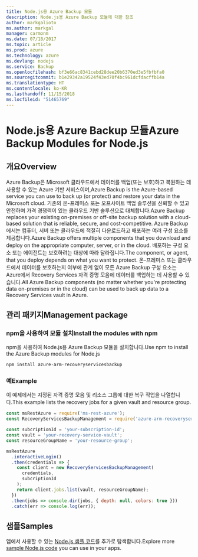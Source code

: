 ```yaml
---
title: Node.js용 Azure Backup 모듈
description: Node.js용 Azure Backup 모듈에 대한 참조
author: markgalioto
ms.author: markgal
manager: carmonm
ms.date: 07/18/2017
ms.topic: article
ms.prod: azure
ms.technology: azure
ms.devlang: nodejs
ms.service: Backup
ms.openlocfilehash: bf3e66ac8341cebd28dee20b6370ed3e5fbfbfa0
ms.sourcegitcommit: b1e29342a19524f43ed70f4bc961dcfdacffb14a
ms.translationtype: HT
ms.contentlocale: ko-KR
ms.lasthandoff: 11/15/2018
ms.locfileid: "51465769"
---
```

# <a name="azure-backup-modules-for-nodejs"></a><span data-ttu-id="c3c0d-103">Node.js용 Azure Backup 모듈</span><span class="sxs-lookup"><span data-stu-id="c3c0d-103">Azure Backup Modules for Node.js</span></span>

## <a name="overview"></a><span data-ttu-id="c3c0d-104">개요</span><span class="sxs-lookup"><span data-stu-id="c3c0d-104">Overview</span></span>

<span data-ttu-id="c3c0d-105">Azure Backup은 Microsoft 클라우드에서 데이터를 백업(또는 보호)하고 복원하는 데 사용할 수 있는 Azure 기반 서비스이며,</span><span class="sxs-lookup"><span data-stu-id="c3c0d-105">Azure Backup is the Azure-based service you can use to back up (or protect) and restore your data in the Microsoft cloud.</span></span> <span data-ttu-id="c3c0d-106">기존의 온-프레미스 또는 오프사이트 백업 솔루션을 신뢰할 수 있고 안전하며 가격 경쟁력이 있는 클라우드 기반 솔루션으로 대체합니다.</span><span class="sxs-lookup"><span data-stu-id="c3c0d-106">Azure Backup replaces your existing on-premises or off-site backup solution with a cloud-based solution that is reliable, secure, and cost-competitive.</span></span> <span data-ttu-id="c3c0d-107">Azure Backup에서는 컴퓨터, 서버 또는 클라우드에 적절히 다운로드하고 배포하는 여러 구성 요소를 제공합니다.</span><span class="sxs-lookup"><span data-stu-id="c3c0d-107">Azure Backup offers multiple components that you download and deploy on the appropriate computer, server, or in the cloud.</span></span> <span data-ttu-id="c3c0d-108">배포하는 구성 요소 또는 에이전트는 보호하려는 대상에 따라 달라집니다.</span><span class="sxs-lookup"><span data-stu-id="c3c0d-108">The component, or agent, that you deploy depends on what you want to protect.</span></span> <span data-ttu-id="c3c0d-109">온-프레미스 또는 클라우드에서 데이터를 보호하는지 여부에 관계 없이 모든 Azure Backup 구성 요소는 Azure에서 Recovery Services 자격 증명 모음에 데이터를 백업하는 데 사용할 수 있습니다.</span><span class="sxs-lookup"><span data-stu-id="c3c0d-109">All Azure Backup components (no matter whether you're protecting data on-premises or in the cloud) can be used to back up data to a Recovery Services vault in Azure.</span></span> 

## <a name="management-package"></a><span data-ttu-id="c3c0d-110">관리 패키지</span><span class="sxs-lookup"><span data-stu-id="c3c0d-110">Management package</span></span>

### <a name="install-the-modules-with-npm"></a><span data-ttu-id="c3c0d-111">npm을 사용하여 모듈 설치</span><span class="sxs-lookup"><span data-stu-id="c3c0d-111">Install the modules with npm</span></span>

<span data-ttu-id="c3c0d-112">npm을 사용하여 Node.js용 Azure Backup 모듈을 설치합니다.</span><span class="sxs-lookup"><span data-stu-id="c3c0d-112">Use npm to install the Azure Backup modules for Node.js</span></span>

```bash
npm install azure-arm-recoveryservicesbackup
```

### <a name="example"></a><span data-ttu-id="c3c0d-113">예</span><span class="sxs-lookup"><span data-stu-id="c3c0d-113">Example</span></span>

<span data-ttu-id="c3c0d-114">이 예제에서는 지정된 자격 증명 모음 및 리소스 그룹에 대한 복구 작업을 나열합니다.</span><span class="sxs-lookup"><span data-stu-id="c3c0d-114">This example lists the recovery jobs for a given vault and resource group.</span></span>

```javascript
const msRestAzure = require('ms-rest-azure');
const RecoveryServicesBackupManagement = require('azure-arm-recoveryservicesbackup');

const subcriptionId = 'your-subscription-id';
const vault = 'your-recovery-service-vault';
const resourceGroupName = 'your-resource-group';

msRestAzure
  .interactiveLogin()
  .then(credentials => {
    const client = new RecoveryServicesBackupManagement(
      credentials,
      subcriptionId
    );
    return client.jobs.list(vault, resourceGroupName);
  })
  .then(jobs => console.dir(jobs, { depth: null, colors: true }))
  .catch(err => console.log(err));
```

## <a name="samples"></a><span data-ttu-id="c3c0d-115">샘플</span><span class="sxs-lookup"><span data-stu-id="c3c0d-115">Samples</span></span>

<span data-ttu-id="c3c0d-116">앱에서 사용할 수 있는 [Node.js 샘플 코드](https://azure.microsoft.com/resources/samples/?platform=nodejs)를 추가로 탐색합니다.</span><span class="sxs-lookup"><span data-stu-id="c3c0d-116">Explore more [sample Node.js code](https://azure.microsoft.com/resources/samples/?platform=nodejs) you can use in your apps.</span></span>
